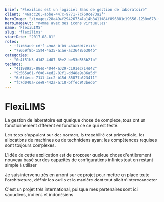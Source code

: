 ```yaml
---
brief: "Flexilims est un logiciel Saas de gestion de laboratoire"
client: "46acc201-abbe-447c-9771-7c760ce73a2f"
heroImage: "/images/28a494f294267347a14b8411084f896881c19656-1280x673.jpg"
heroImageAlt: "homme avec des icons virtuelles"
name: "FlexiLIMS"
slug: "flexilims"
startDate: "2017-08-01"
roles:
  - "f7165ac9-c67f-4908-bfb5-433a6977e113"
  - "78669f8b-1584-4a35-a1ae-ac364856304b"
categories:
  - "0d4f51b3-d1d2-4d07-89e2-be53d533b21b"
technos:
  - "411989a5-88dd-4044-a329-c191ec714d42"
  - "9b565a61-f606-4ed2-82f1-dd48e9a86a5d"
  - "6a6f4ecc-7131-4cc2-b35d-85877a623411"
  - "fb7d040a-cee9-442a-a710-bffec943bed6"
---
```


# FlexiLIMS

La gestion de laboratoire est quelque chose de complexe, tous ont un fonctionnement différent en fonction de ce qui est testé.

Les tests s'appuient sur des normes, la traçabilité est primordiale, les allocations de machines ou de techniciens ayant les compétences requises sont toujours complexes.

L'idée de cette application est de proposer quelque chose d'entièrement nouveau basé sur des capacités de configurations infinies tout en restant simple à utiliser

Je suis intervenu très en amont sur ce projet pour mettre en place toute l'architecture, définir les outils et la manière dont tout allait s'interconnecter

C'est un projet très international, puisque mes partenaires sont ici saoudiens, indiens et indonésiens
